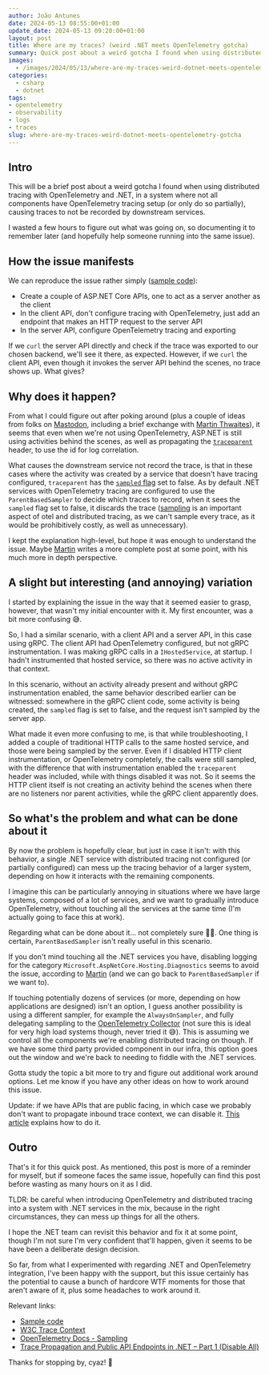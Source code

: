 ```yaml
---
author: João Antunes
date: 2024-05-13 08:55:00+01:00
update_date: 2024-05-13 09:20:00+01:00
layout: post
title: Where are my traces? (weird .NET meets OpenTelemetry gotcha)
summary: Quick post about a weird gotcha I found when using distributed tracing with OpenTelemetry .NET, in a system where not all services have otel setup
images:
  - /images/2024/05/13/where-are-my-traces-weird-dotnet-meets-opentelemetry-gotcha.png
categories:
  - csharp
  - dotnet
tags:
- opentelemetry
- observability
- logs
- traces
slug: where-are-my-traces-weird-dotnet-meets-opentelemetry-gotcha
---
```


## Intro

This will be a brief post about a weird gotcha I found when using distributed tracing with OpenTelemetry and .NET, in a system where not all components have OpenTelemetry tracing setup (or only do so partially), causing traces to not be recorded by downstream services.

I wasted a few hours to figure out what was going on, so documenting it to remember later (and hopefully help someone running into the same issue).

## How the issue manifests

We can reproduce the issue rather simply ([sample code](https://github.com/joaofbantunes/OpenTelemetryDotnetTracePropagationGotchaSample)):

- Create a couple of ASP.NET Core APIs, one to act as a server another as the client
- In the client API, don't configure tracing with OpenTelemetry, just add an endpoint that makes an HTTP request to the server API
- In the server API, configure OpenTelemetry tracing and exporting

If we `curl` the server API directly and check if the trace was exported to our chosen backend, we'll see it there, as expected. However, if we `curl` the client API, even though it invokes the server API behind the scenes, no trace shows up. What gives?

## Why does it happen?

From what I could figure out after poking around (plus a couple of ideas from folks on [Mastodon](https://mastodon.social/@joaofbantunes/112384469266644189), including a brief exchange with [Martin Thwaites](https://martinjt.me)), it seems that even when we're not using OpenTelemetry, ASP.NET is still using activities behind the scenes, as well as propagating the [`traceparent`](https://www.w3.org/TR/trace-context/#traceparent-header) header, to use the id for log correlation.

What causes the downstream service not record the trace, is that in these cases where the activity was created by a service that doesn't have tracing configured, `traceparent` has the [`sampled` flag](https://www.w3.org/TR/trace-context/#sampled-flag) set to false. As by default .NET services with OpenTelemetry tracing are configured to use the `ParentBasedSampler` to decide which traces to record, when it sees the `sampled` flag set to false, it discards the trace ([sampling](https://opentelemetry.io/docs/concepts/sampling/) is an important aspect of otel and distributed tracing, as we can't sample every trace, as it would be prohibitively costly, as well as unnecessary).

I kept the explanation high-level, but hope it was enough to understand the issue. Maybe [Martin](https://martinjt.me) writes a more complete post at some point, with his much more in depth perspective.

## A slight but interesting (and annoying) variation

I started by explaining the issue in the way that it seemed easier to grasp, however, that wasn't my initial encounter with it. My first encounter, was a bit more confusing 😅.

So, I had a similar scenario, with a client API and a server API, in this case using gRPC. The client API had OpenTelemetry configured, but not gRPC instrumentation. I was making gRPC calls in a `IHostedService`, at startup. I hadn't instrumented that hosted service, so there was no active activity in that context.

In this scenario, without an activity already present and without gRPC instrumentation enabled, the same behavior described earlier can be witnessed: somewhere in the gRPC client code, some activity is being created, the `sampled` flag is set to false, and the request isn't sampled by the server app.

What made it even more confusing to me, is that while troubleshooting, I added a couple of traditional HTTP calls to the same hosted service, and those were being sampled by the server. Even if I disabled HTTP client instrumentation, or OpenTelemetry completely, the calls were still sampled, with the difference that with instrumentation enabled the `traceparent` header was included, while with things disabled it was not. So it seems the HTTP client itself is not creating an activity behind the scenes when there are no listeners nor parent activities, while the gRPC client apparently does.

## So what's the problem and what can be done about it

By now the problem is hopefully clear, but just in case it isn't: with this behavior, a single .NET service with distributed tracing not configured (or partially configured) can mess up the tracing behavior of a larger system, depending on how it interacts with the remaining components.

I imagine this can be particularly annoying in situations where we have large systems, composed of a lot of services, and we want to gradually introduce OpenTelemetry, without touching all the services at the same time (I'm actually going to face this at work).

Regarding what can be done about it... not completely sure 🤷‍♂️. One thing is certain, `ParentBasedSampler` isn't really useful in this scenario.

If you don't mind touching all the .NET services you have, disabling logging for the category `Microsoft.AspNetCore.Hosting.Diagnostics` seems to avoid the issue, according to [Martin](https://hachyderm.io/@Martindotnet/112390947243593723) (and we can go back to `ParentBasedSampler` if we want to).

If touching potentially dozens of services (or more, depending on how applications are designed) isn't an option, I guess another possibility is using a different sampler, for example the `AlwaysOnSampler`, and fully delegating sampling to the [OpenTelemetry Collector](https://opentelemetry.io/docs/collector/) (not sure this is ideal for very high load systems though, never tried it 😅). This is assuming we control all the components we're enabling distributed tracing on though. If we have some third party provided component in our infra, this option goes out the window and we're back to needing to fiddle with the .NET services.

Gotta study the topic a bit more to try and figure out additional work around options. Let me know if you have any other ideas on how to work around this issue.

Update: if we have APIs that are public facing, in which case we probably don't want to propagate inbound trace context, we can disable it. [This article](https://martinjt.me/2023/07/07/trace-propagation-and-public-api-endpoints-in-net-part-1-disable-all/) explains how to do it.

## Outro

That's it for this quick post. As mentioned, this post is more of a reminder for myself, but if someone faces the same issue, hopefully can find this post before wasting as many hours on it as I did.

TLDR: be careful when introducing OpenTelemetry and distributed tracing into a system with .NET services in the mix, because in the right circumstances, they can mess up things for all the others.

I hope the .NET team can revisit this behavior and fix it at some point, though I'm not sure I'm very confident that'll happen, given it seems to be have been a deliberate design decision.

So far, from what I experimented with regarding .NET and OpenTelemetry integration, I've been happy with the support, but this issue certainly has the potential to cause a bunch of hardcore WTF moments for those that aren't aware of it, plus some headaches to work around it.

Relevant links:

- [Sample code](https://github.com/joaofbantunes/OpenTelemetryDotnetTracePropagationGotchaSample)
- [W3C Trace Context](https://www.w3.org/TR/trace-context/)
- [OpenTelemetry Docs - Sampling](https://opentelemetry.io/docs/concepts/sampling/)
- [Trace Propagation and Public API Endpoints in .NET – Part 1 (Disable All)](https://martinjt.me/2023/07/07/trace-propagation-and-public-api-endpoints-in-net-part-1-disable-all/)

Thanks for stopping by, cyaz! 👋
